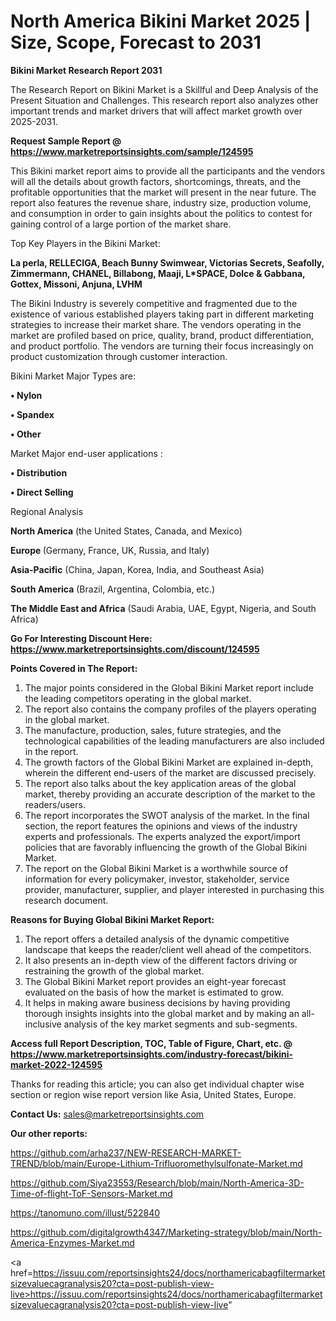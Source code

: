 # North America Bikini Market 2025 | Size, Scope, Forecast to 2031

<strong>Bikini Market Research Report 2031</strong>

The Research Report on Bikini Market is a Skillful and Deep Analysis of the Present Situation and Challenges. This research report also analyzes other important trends and market drivers that will affect market growth over 2025-2031.

<strong>Request Sample Report @ <a href=https://www.marketreportsinsights.com/sample/124595>https://www.marketreportsinsights.com/sample/124595</a></strong>

This Bikini market report aims to provide all the participants and the vendors will all the details about growth factors, shortcomings, threats, and the profitable opportunities that the market will present in the near future. The report also features the revenue share, industry size, production volume, and consumption in order to gain insights about the politics to contest for gaining control of a large portion of the market share.

Top Key Players in the Bikini Market:

<strong>La perla, RELLECIGA, Beach Bunny Swimwear, Victorias Secrets, Seafolly, Zimmermann, CHANEL, Billabong, Maaji, L*SPACE, Dolce & Gabbana, Gottex, Missoni, Anjuna, LVHM</strong>

The Bikini Industry is severely competitive and fragmented due to the existence of various established players taking part in different marketing strategies to increase their market share. The vendors operating in the market are profiled based on price, quality, brand, product differentiation, and product portfolio. The vendors are turning their focus increasingly on product customization through customer interaction.

Bikini Market Major Types are:

<strong>• Nylon

• Spandex

• Other</strong>

Market Major end-user applications :

<strong>• Distribution

• Direct Selling</strong>

Regional Analysis

</u><strong><b>North America</b></strong> (the United States, Canada, and Mexico)

<strong><b>Europe </b></strong>(Germany, France, UK, Russia, and Italy)

<strong><b>Asia-Pacific</b></strong> (China, Japan, Korea, India, and Southeast Asia)

<strong><b>South America</b></strong> (Brazil, Argentina, Colombia, etc.)

<strong><b>The Middle East and Africa</b></strong> (Saudi Arabia, UAE, Egypt, Nigeria, and South Africa)

<strong>Go For Interesting Discount Here: <a href=https://www.marketreportsinsights.com/discount/124595>https://www.marketreportsinsights.com/discount/124595</a></strong>

<strong>Points Covered in The Report:</strong>
<ol>
  <li>The major points considered in the Global Bikini Market report include the leading competitors operating in the global market.</li>
  <li>The report also contains the company profiles of the players operating in the global market.</li>
  <li>The manufacture, production, sales, future strategies, and the technological capabilities of the leading manufacturers are also included in the report.</li>
  <li>The growth factors of the Global Bikini Market are explained in-depth, wherein the different end-users of the market are discussed precisely.</li>
  <li>The report also talks about the key application areas of the global market, thereby providing an accurate description of the market to the readers/users.</li>
  <li>The report incorporates the SWOT analysis of the market. In the final section, the report features the opinions and views of the industry experts and professionals. The experts analyzed the export/import policies that are favorably influencing the growth of the Global Bikini Market.</li>
  <li>The report on the Global Bikini Market is a worthwhile source of information for every policymaker, investor, stakeholder, service provider, manufacturer, supplier, and player interested in purchasing this research document.</li>
</ol>
<strong>Reasons for Buying Global Bikini Market Report:</strong>

<ol>
  <li>The report offers a detailed analysis of the dynamic competitive landscape that keeps the reader/client well ahead of the competitors.</li>
  <li>It also presents an in-depth view of the different factors driving or restraining the growth of the global market.</li>
  <li>The Global Bikini Market report provides an eight-year forecast evaluated on the basis of how the market is estimated to grow.</li>
  <li>It helps in making aware business decisions by having providing thorough insights insights into the global market and by making an all-inclusive analysis of the key market segments and sub-segments.</li>
</ol>
<strong>Access full Report Description, TOC, Table of Figure, Chart, etc. @ <a href=https://www.marketreportsinsights.com/industry-forecast/bikini-market-2022-124595>https://www.marketreportsinsights.com/industry-forecast/bikini-market-2022-124595</a></strong>


Thanks for reading this article; you can also get individual chapter wise section or region wise report version like Asia, United States, Europe.

<strong>Contact Us:</strong>
sales@marketreportsinsights.com

<strong>Our other reports:</strong>

<a href=https://github.com/arha237/NEW-RESEARCH-MARKET-TREND/blob/main/Europe-Lithium-Trifluoromethylsulfonate-Market.md>https://github.com/arha237/NEW-RESEARCH-MARKET-TREND/blob/main/Europe-Lithium-Trifluoromethylsulfonate-Market.md</a>

<a href=https://github.com/Siya23553/Research/blob/main/North-America-3D-Time-of-flight-ToF-Sensors-Market.md>https://github.com/Siya23553/Research/blob/main/North-America-3D-Time-of-flight-ToF-Sensors-Market.md</a>

<a href=https://tanomuno.com/illust/522840>https://tanomuno.com/illust/522840</a>

<a href=https://github.com/digitalgrowth4347/Marketing-strategy/blob/main/North-America-Enzymes-Market.md>https://github.com/digitalgrowth4347/Marketing-strategy/blob/main/North-America-Enzymes-Market.md</a>

<a href=https://issuu.com/reportsinsights24/docs/northamericabagfiltermarketsizevaluecagranalysis20?cta=post-publish-view-live>https://issuu.com/reportsinsights24/docs/northamericabagfiltermarketsizevaluecagranalysis20?cta=post-publish-view-live</a>"
